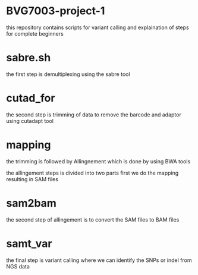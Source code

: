 # BVG7003-project-1
this repository contains scripts for variant calling and explaination of steps  for complete beginners
# sabre.sh
the first step is demultiplexing using the sabre tool
# cutad_for
the second step is trimming of data to remove the barcode and adaptor using cutadapt tool
# mapping
the trimming is followed by Allingnement which is done by using BWA tools

the allingement steps is divided into two parts first we do the mapping resulting in SAM files
# sam2bam
the second step of allingement is to convert the SAM files to BAM files
# samt_var
the final step is variant calling where we can identify the SNPs or indel from NGS data
